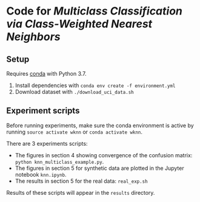 # Code for _Multiclass Classification via Class-Weighted Nearest Neighbors_
## Setup

Requires [conda](https://docs.conda.io/en/latest/) with Python 3.7.

1. Install dependencies with `conda env create -f environment.yml`
2. Download dataset with `./download_uci_data.sh`

## Experiment scripts

Before running experiments, make sure the conda environment is active by running `source activate wknn` or `conda activate wknn`.

There are 3 experiments scripts:
- The figures in section 4 showing convergence of the confusion matrix: `python knn_multiclass_example.py`.
- The figures in section 5 for synthetic data are plotted in the Jupyter notebook `knn.ipynb`.
- The results in section 5 for the real data: `real_exp.sh`

Results of these scripts will appear in the `results` directory.

